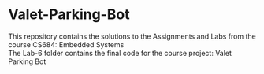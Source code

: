 # Valet-Parking-Bot

This repository contains the solutions to the Assignments and Labs from the course CS684: Embedded Systems  
The Lab-6 folder contains the final code for the course project: Valet Parking Bot
